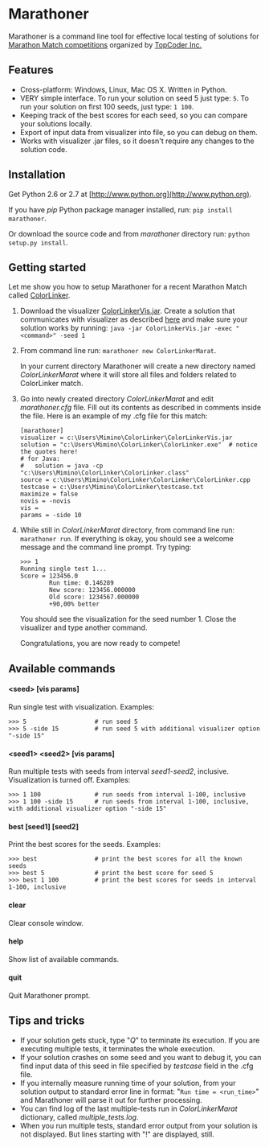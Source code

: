 Marathoner
==========

Marathoner is a command line tool for effective local testing of solutions for [Marathon Match competitions](http://community.topcoder.com/longcontest/?module=ViewActiveContests) organized by [TopCoder Inc.](http://www.topcoder.com/)


Features
--------

- Cross-platform: Windows, Linux, Mac OS X. Written in Python.
- VERY simple interface.
  To run your solution on seed 5 just type: ```5```.
  To run your solution on first 100 seeds, just type: ```1 100```.
- Keeping track of the best scores for each seed, so you can compare your solutions locally.
- Export of input data from visualizer into file, so you can debug on them.
- Works with visualizer .jar files, so it doesn't require any changes to the solution code.


Installation
------------

Get Python 2.6 or 2.7 at [http://www.python.org](http://www.python.org).

If you have *pip* Python package manager installed, run: ```pip install marathoner```.

Or download the source code and from *marathoner* directory run: ```python setup.py install```.


Getting started
---------------

Let me show you how to setup Marathoner for a recent Marathon Match called [ColorLinker](http://community.topcoder.com/longcontest/?module=ViewProblemStatement&compid=34370&rd=15825).

1. Download the visualizer [ColorLinkerVis.jar](http://www.topcoder.com/contest/problem/ColorLinker/v2/ColorLinkerVis.jar).
   Create a solution that communicates with visualizer as described [here](http://apps.topcoder.com/forums/?module=Thread&threadID=670892&start=0)
   and make sure your solution works by running: ```java -jar ColorLinkerVis.jar -exec "<command>" -seed 1```

2. From command line run: ```marathoner new ColorLinkerMarat```.

   In your current directory Marathoner will create a new directory named *ColorLinkerMarat* where it will
   store all files and folders related to ColorLinker match.

3. Go into newly created directory *ColorLinkerMarat* and edit *marathoner.cfg* file.
   Fill out its contents as described in comments inside the file. Here is an example of my .cfg file for this match:

   ```
   [marathoner]
   visualizer = c:\Users\Mimino\ColorLinker\ColorLinkerVis.jar
   solution = "c:\Users\Mimino\ColorLinker\ColorLinker.exe"  # notice the quotes here!
   # for Java:
   #   solution = java -cp "c:\Users\Mimino\ColorLinker\ColorLinker.class"
   source = c:\Users\Mimino\ColorLinker\ColorLinker\ColorLinker.cpp
   testcase = c:\Users\Mimino\ColorLinker\testcase.txt
   maximize = false
   novis = -novis
   vis =
   params = -side 10
   ```

4. While still in *ColorLinkerMarat* directory, from command line run: ```marathoner run```.
   If everything is okay, you should see a welcome message and the command line prompt. Try typing:
   ```
   >>> 1
   Running single test 1...
   Score = 123456.0
           Run time: 0.146289
           New score: 123456.000000
           Old score: 1234567.000000
           +90,00% better
   ```
   You should see the visualization for the seed number 1. Close the visualizer and type another command.

   Congratulations, you are now ready to compete!


Available commands
------------------

#### &lt;seed&gt; [vis params]
Run single test with visualization. Examples:
```
>>> 5                   # run seed 5
>>> 5 -side 15          # run seed 5 with additional visualizer option "-side 15"
```

#### &lt;seed1&gt; &lt;seed2&gt; [vis params]
Run multiple tests with seeds from interval *seed1*-*seed2*, inclusive. Visualization is turned off. Examples:
```
>>> 1 100               # run seeds from interval 1-100, inclusive
>>> 1 100 -side 15      # run seeds from interval 1-100, inclusive, with additional visualizer option "-side 15"
```

#### best [seed1] [seed2]
Print the best scores for the seeds. Examples:
```
>>> best                # print the best scores for all the known seeds
>>> best 5              # print the best score for seed 5
>>> best 1 100          # print the best scores for seeds in interval 1-100, inclusive
```

#### clear
Clear console window.

#### help
Show list of available commands.

#### quit
Quit Marathoner prompt.


Tips and tricks
---------------

- If your solution gets stuck, type "*Q*" to terminate its execution. If you are executing multiple tests, it terminates the whole execution.
- If your solution crashes on some seed and you want to debug it, you can find input data of this seed in file specified by *testcase* field in the .cfg file.
- If you internally measure running time of your solution, from your solution output to standard error line in format: "```Run time = <run_time>```" and Marathoner will parse it out for further processing.
- You can find log of the last multiple-tests run in *ColorLinkerMarat* dictionary, called *multiple_tests.log*.
- When you run multiple tests, standard error output from your solution is not displayed. But lines starting with "!" are displayed, still.

